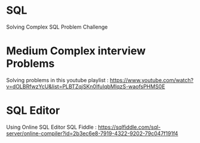 # SQL
Solving Complex SQL Problem Challenge

# Medium Complex interview Problems
Solving problems in this youtube playlist : https://www.youtube.com/watch?v=dOLBRfwzYcU&list=PLBTZqjSKn0IfuIqbMIqzS-waofsPHMS0E

# SQL Editor
Using Online SQL Editor SQL Fiddle : https://sqlfiddle.com/sql-server/online-compiler?id=2b3ec6e8-7919-4322-9202-79c047f191f4

